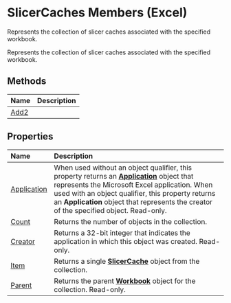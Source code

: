 
# SlicerCaches Members (Excel)
Represents the collection of slicer caches associated with the specified workbook.

Represents the collection of slicer caches associated with the specified workbook.


## Methods



|**Name**|**Description**|
|:-----|:-----|
|[Add2](8d6f1099-e1ea-d157-8e64-1a9956b77c1b.md)||

## Properties



|**Name**|**Description**|
|:-----|:-----|
|[Application](3e99808f-dec7-a8b3-4f96-573ed07bbe05.md)|When used without an object qualifier, this property returns an  **[Application](19b73597-5cf9-4f56-8227-b5211f657f6f.md)** object that represents the Microsoft Excel application. When used with an object qualifier, this property returns an **Application** object that represents the creator of the specified object. Read-only.|
|[Count](135299b6-99f4-cb19-f52c-84a625c0e05f.md)|Returns the number of objects in the collection.|
|[Creator](e7e2e448-189a-051d-33f2-0dbb8de272d5.md)|Returns a 32-bit integer that indicates the application in which this object was created. Read-only.|
|[Item](92776918-c597-98ed-a73e-0ab2ef9271a7.md)|Returns a single  **[SlicerCache](6e6533e3-0503-a1d3-9ecd-f7997233565f.md)** object from the collection.|
|[Parent](da3c9e59-6486-4b6f-de34-b04195bc14c6.md)|Returns the parent  **[Workbook](8c00aa60-c974-eed3-0812-3c9625eb0d4c.md)** object for the collection. Read-only.|
